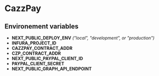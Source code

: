 # CazzPay

## Environement variables

- **NEXT_PUBLIC_DEPLOY_ENV** *("local", "development", or "production")*
- **INFURA_PROJECT_ID**
- **CAZZPAY_CONTRACT_ADDR**
- **CZP_CONTRACT_ADDR**
- **NEXT_PUBLIC_PAYPAL_CLIENT_ID**
- **PAYPAL_CLIENT_SECRET**
- **NEXT_PUBLIC_GRAPH_API_ENDPOINT**
